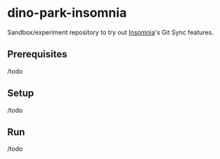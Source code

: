 # dino-park-insomnia

Sandbox/experiment repository to try out [Insomnia](https://insomnia.rest)'s Git Sync features.

## Prerequisites

/todo

## Setup

/todo

## Run

/todo
